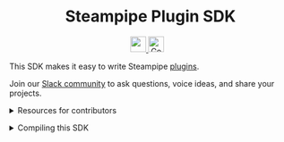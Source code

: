 <p align="center">
    <h1 align="center">Steampipe Plugin SDK</h1>
</p>

<p align="center">
  <a aria-label="Steampipe logo" href="https://steampipe.io">
    <img src="https://steampipe.io/images/steampipe_logo_wordmark_padding.svg" height="28">
  </a>
  <a href="https://godoc.org/github.com/turbot/steampipe-plugin-sdk/plugin"><img src="https://img.shields.io/badge/go-documentation-blue.svg?style=flat-square" alt="Godoc" height=28></a>
  &nbsp;
  <a aria-label="License" href="LICENSE">
    <img alt="" src="https://img.shields.io/static/v1?label=license&message=Apache 2.0&style=for-the-badge&labelColor=777777&color=F3F1F0">
  </a>
</p>

This SDK makes it easy to write Steampipe [plugins](https://hub.steampipe.io/plugins).


Join our [Slack community](https://steampipe.io/community/join) to ask questions, voice ideas, and share your projects. 

<details>
<summary>Resources for contributors</summary>

- [Overview](https://steampipe.io/docs/develop/overview)
- [Writing your first table](https://steampipe.io/docs/develop/writing-your-first-table)
- [Writing plugins](https://steampipe.io/docs/develop/writing-plugins)
- [Coding standards](https://steampipe.io/docs/develop/coding-standards)
- [Table and column standards](https://steampipe.io/docs/develop/standards)
- [Table documentation standards](https://steampipe.io/docs/develop/table-docs-standards)
- [Plugin release checklist](https://steampipe.io/docs/develop/plugin-release-checklist)
</details>

<p>

<details>
<summary>Compiling this SDK</summary>
To compile the SDK repo, you must install protoc.
<pre>
brew install protoc
brew install protoc-gen-go-grpc
</pre>
</details>

